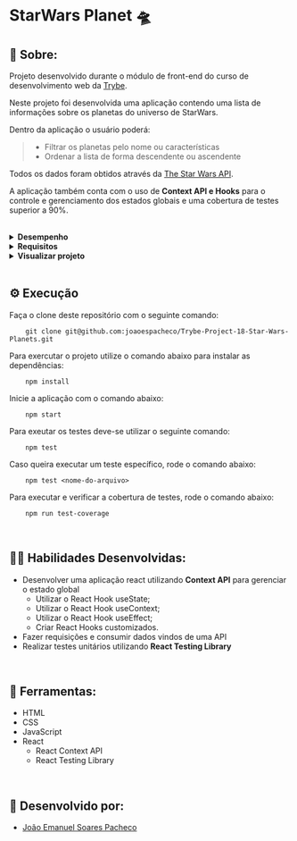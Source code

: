 # StarWars Planet 🛸

## 📄 Sobre:

Projeto desenvolvido durante o módulo de front-end do curso de desenvolvimento web da [Trybe](https://www.betrybe.com/).

Neste projeto foi desenvolvida uma aplicação contendo uma lista de informações sobre os planetas do universo de StarWars.

Dentro da aplicação o usuário poderá:
> * Filtrar os planetas pelo nome ou características
> * Ordenar a lista de forma descendente ou ascendente

Todos os dados foram obtidos através da [The Star Wars API](https://swapi.dev/).

A aplicação também conta com o uso de <strong>Context API e Hooks</strong> para o controle e gerenciamento dos estados globais e uma cobertura de testes superior a 90%.

</br>
<details>
<summary><strong>Desempenho</strong></summary>
Aprovado com 100% de desempenho em todos os requisitos

![image](https://user-images.githubusercontent.com/99846604/211173771-01c348c5-5d70-46f6-8c72-bb96cf250283.png)

</details>

<details>
<summary><strong>Requisitos</strong></summary>
</br>
<strong>Requisitos Obrigatórios:</strong> 
</br>
1. Faça uma requisição para o endpoint `/planets` da API de Star Wars e preencha uma tabela com os dados retornados, com exceção dos dados da coluna `residents` </br>
2. Crie um filtro de texto para a tabela </br>
3. Crie um filtro para valores numéricos </br>
4. Implemente múltiplos filtros numéricos </br>
5. Desenvolva testes para atingir 30% de cobertura total da aplicação </br>
6. Não utilize filtros repetidos </br>
7. Apague um filtro de valor numérico ao clicar no ícone `X` de um dos filtros e apague todas filtragens numéricas simultaneamente ao clicar em outro botão de `Remover todas filtragens` </br>
8. Desenvolva testes para atingir 60% de cobertura total da aplicação </br>
9. Ordene as colunas de forma ascendente ou descendente </br>
10. Desenvolva testes para atingir 90% de cobertura total da aplicação </br>
</details>

<details>
<summary><strong>Visualizar projeto</strong></summary>

### Tela principal:

![starwars-planets-layout](https://user-images.githubusercontent.com/99846604/211174080-54fa43dd-4fac-4af6-b394-06a83e670f3c.gif)

</details>
</br>

## ⚙️ Execução

Faça o clone deste repositório com o seguinte comando:

        git clone git@github.com:joaoespacheco/Trybe-Project-18-Star-Wars-Planets.git

Para exercutar o projeto utilize o comando abaixo para instalar as dependências:

        npm install

Inicie a aplicação com o comando abaixo:

        npm start
        
Para exeutar os testes deve-se utilizar o seguinte comando:

        npm test

Caso queira executar um teste específico, rode o comando abaixo:

        npm test <nome-do-arquivo>

Para executar e verificar a cobertura de testes, rode o comando abaixo:

        npm run test-coverage

</br>

## 🤹🏽 Habilidades Desenvolvidas:
* Desenvolver uma aplicação react utilizando <strong>Context API</strong> para gerenciar o estado global
  * Utilizar o React Hook useState;
  * Utilizar o React Hook useContext;
  * Utilizar o React Hook useEffect;
  * Criar React Hooks customizados.
* Fazer requisições e consumir dados vindos de uma API
* Realizar testes unitários utilizando <strong>React Testing Library</strong>
</br>

## 🧰 Ferramentas:
* HTML
* CSS
* JavaScript
* React
  * React Context API
  * React Testing Library
</br>

## 📝 Desenvolvido por:
* [João Emanuel Soares Pacheco](https://github.com/joaoespacheco)

